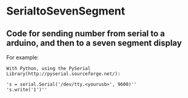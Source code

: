 SerialtoSevenSegment
====================

Code for sending number from serial to a arduino, and then to a seven segment display
-------------------------------------------------------------------------------------

For example:

	With Python, using the PySerial Library(http://pyserial.sourceforge.net/):

	's = serial.Serial('/dev/tty.<yourusb>', 9600)''
	's.write('1')''
